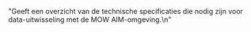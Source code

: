 "Geeft een overzicht van de technische specificaties die nodig zijn voor data-uitwisseling met de MOW AIM-omgeving.\n"